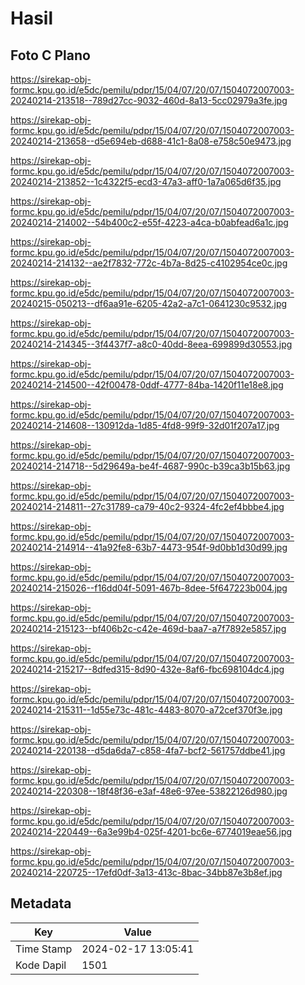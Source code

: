 # Hasil

## Foto C Plano

https://sirekap-obj-formc.kpu.go.id/e5dc/pemilu/pdpr/15/04/07/20/07/1504072007003-20240214-213518--789d27cc-9032-460d-8a13-5cc02979a3fe.jpg

https://sirekap-obj-formc.kpu.go.id/e5dc/pemilu/pdpr/15/04/07/20/07/1504072007003-20240214-213658--d5e694eb-d688-41c1-8a08-e758c50e9473.jpg

https://sirekap-obj-formc.kpu.go.id/e5dc/pemilu/pdpr/15/04/07/20/07/1504072007003-20240214-213852--1c4322f5-ecd3-47a3-aff0-1a7a065d6f35.jpg

https://sirekap-obj-formc.kpu.go.id/e5dc/pemilu/pdpr/15/04/07/20/07/1504072007003-20240214-214002--54b400c2-e55f-4223-a4ca-b0abfead6a1c.jpg

https://sirekap-obj-formc.kpu.go.id/e5dc/pemilu/pdpr/15/04/07/20/07/1504072007003-20240214-214132--ae2f7832-772c-4b7a-8d25-c4102954ce0c.jpg

https://sirekap-obj-formc.kpu.go.id/e5dc/pemilu/pdpr/15/04/07/20/07/1504072007003-20240215-050213--df6aa91e-6205-42a2-a7c1-0641230c9532.jpg

https://sirekap-obj-formc.kpu.go.id/e5dc/pemilu/pdpr/15/04/07/20/07/1504072007003-20240214-214345--3f4437f7-a8c0-40dd-8eea-699899d30553.jpg

https://sirekap-obj-formc.kpu.go.id/e5dc/pemilu/pdpr/15/04/07/20/07/1504072007003-20240214-214500--42f00478-0ddf-4777-84ba-1420f11e18e8.jpg

https://sirekap-obj-formc.kpu.go.id/e5dc/pemilu/pdpr/15/04/07/20/07/1504072007003-20240214-214608--130912da-1d85-4fd8-99f9-32d01f207a17.jpg

https://sirekap-obj-formc.kpu.go.id/e5dc/pemilu/pdpr/15/04/07/20/07/1504072007003-20240214-214718--5d29649a-be4f-4687-990c-b39ca3b15b63.jpg

https://sirekap-obj-formc.kpu.go.id/e5dc/pemilu/pdpr/15/04/07/20/07/1504072007003-20240214-214811--27c31789-ca79-40c2-9324-4fc2ef4bbbe4.jpg

https://sirekap-obj-formc.kpu.go.id/e5dc/pemilu/pdpr/15/04/07/20/07/1504072007003-20240214-214914--41a92fe8-63b7-4473-954f-9d0bb1d30d99.jpg

https://sirekap-obj-formc.kpu.go.id/e5dc/pemilu/pdpr/15/04/07/20/07/1504072007003-20240214-215026--f16dd04f-5091-467b-8dee-5f647223b004.jpg

https://sirekap-obj-formc.kpu.go.id/e5dc/pemilu/pdpr/15/04/07/20/07/1504072007003-20240214-215123--bf406b2c-c42e-469d-baa7-a7f7892e5857.jpg

https://sirekap-obj-formc.kpu.go.id/e5dc/pemilu/pdpr/15/04/07/20/07/1504072007003-20240214-215217--8dfed315-8d90-432e-8af6-fbc698104dc4.jpg

https://sirekap-obj-formc.kpu.go.id/e5dc/pemilu/pdpr/15/04/07/20/07/1504072007003-20240214-215311--1d55e73c-481c-4483-8070-a72cef370f3e.jpg

https://sirekap-obj-formc.kpu.go.id/e5dc/pemilu/pdpr/15/04/07/20/07/1504072007003-20240214-220138--d5da6da7-c858-4fa7-bcf2-561757ddbe41.jpg

https://sirekap-obj-formc.kpu.go.id/e5dc/pemilu/pdpr/15/04/07/20/07/1504072007003-20240214-220308--18f48f36-e3af-48e6-97ee-53822126d980.jpg

https://sirekap-obj-formc.kpu.go.id/e5dc/pemilu/pdpr/15/04/07/20/07/1504072007003-20240214-220449--6a3e99b4-025f-4201-bc6e-6774019eae56.jpg

https://sirekap-obj-formc.kpu.go.id/e5dc/pemilu/pdpr/15/04/07/20/07/1504072007003-20240214-220725--17efd0df-3a13-413c-8bac-34bb87e3b8ef.jpg


## Metadata

| Key        | Value               |
| ---------- | ------------------- |
| Time Stamp | 2024-02-17 13:05:41 |
| Kode Dapil | 1501                |



